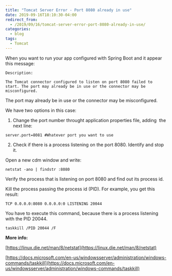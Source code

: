 ```yaml
---
title: "Tomcat Server Error - Port 8080 already in use"
date: 2019-09-16T18:10:30-04:00
redirect_from:
  - /2019/09/16/tomcat-server-error-port-8080-already-in-use/
categories:
  - blog
tags:
  - Tomcat
---
```


When you want to run your app configured with Spring Boot and it appear this message:

```
Description:

The Tomcat connector configured to listen on port 8080 failed to start. The port may already be in use or the connector may be misconfigured.
```

The port may already be in use or the connector may be misconfigured.

We have two options in this case:

1) Change the port number throught application properties file, adding  the next line:

```
server.port=8081 #Whatever port you want to use
```

2) Check if there is a process listening on the port 8080. Identify and stop it.

Open a new cdm window and write:

```
netstat -ano | findstr :8080
```

Verify the process that is listening on port 8080 and find out its process id.

Kill the process passing the process id (PID). For example, you get this result:

```
TCP 0.0.0.0:8080 0.0.0.0:0 LISTENING 20044
```

You have to execute this command, because there is a process listening with the PID 20044.

```
taskkill /PID 20044 /F
```

**More info:**

[https://linux.die.net/man/8/netstat](https://linux.die.net/man/8/netstat)

[https://docs.microsoft.com/en-us/windowsserver/administration/windows-commands/taskkill](https://docs.microsoft.com/en-us/windowsserver/administration/windows-commands/taskkill)

